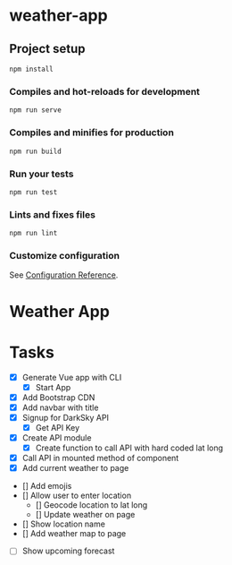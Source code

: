 # weather-app

## Project setup

```
npm install
```

### Compiles and hot-reloads for development

```
npm run serve
```

### Compiles and minifies for production

```
npm run build
```

### Run your tests

```
npm run test
```

### Lints and fixes files

```
npm run lint
```

### Customize configuration

See [Configuration Reference](https://cli.vuejs.org/config/).

# Weather App

# Tasks

- [x] Generate Vue app with CLI
  - [x] Start App
- [x] Add Bootstrap CDN
- [x] Add navbar with title
- [x] Signup for DarkSky API
  - [x] Get API Key
- [x] Create API module
  - [x] Create function to call API with hard coded lat long
- [x] Call API in mounted method of component
- [x] Add current weather to page
- [] Add emojis
- [] Allow user to enter location
  - [] Geocode location to lat long
  - [] Update weather on page
- [] Show location name
- [] Add weather map to page
- [ ] Show upcoming forecast
